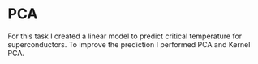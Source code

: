 # PCA
For this task I created a linear model to predict critical temperature for superconductors. To improve the prediction I performed PCA and Kernel PCA.
